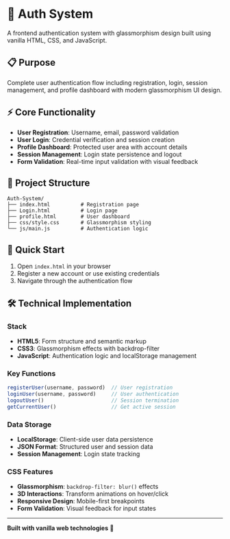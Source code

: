# 🔐 Auth System

A frontend authentication system with glassmorphism design built using vanilla HTML, CSS, and JavaScript.

## 📋 Purpose

Complete user authentication flow including registration, login, session management, and profile dashboard with modern glassmorphism UI design.

## ⚡ Core Functionality

- **User Registration**: Username, email, password validation
- **User Login**: Credential verification and session creation
- **Profile Dashboard**: Protected user area with account details
- **Session Management**: Login state persistence and logout
- **Form Validation**: Real-time input validation with visual feedback

## 📁 Project Structure

```
Auth-System/
├── index.html          # Registration page
├── Login.html          # Login page  
├── profile.html        # User dashboard
├── css/style.css       # Glassmorphism styling
└── js/main.js          # Authentication logic
```

## 🚀 Quick Start

1. Open `index.html` in your browser
2. Register a new account or use existing credentials
3. Navigate through the authentication flow

## 🛠️ Technical Implementation

### **Stack**
- **HTML5**: Form structure and semantic markup
- **CSS3**: Glassmorphism effects with backdrop-filter
- **JavaScript**: Authentication logic and localStorage management

### **Key Functions**
```javascript
registerUser(username, password)  // User registration
loginUser(username, password)     // User authentication  
logoutUser()                      // Session termination
getCurrentUser()                  // Get active session
```

### **Data Storage**
- **LocalStorage**: Client-side user data persistence
- **JSON Format**: Structured user and session data
- **Session Management**: Login state tracking

### **CSS Features**
- **Glassmorphism**: `backdrop-filter: blur()` effects
- **3D Interactions**: Transform animations on hover/click
- **Responsive Design**: Mobile-first breakpoints
- **Form Validation**: Visual feedback for input states

---

**Built with vanilla web technologies** 🚀
